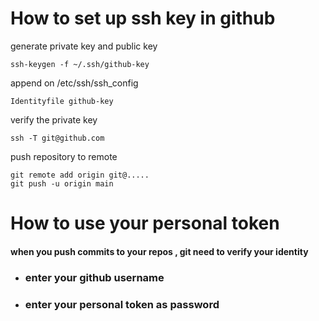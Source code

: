 # How to set up ssh key in github
generate private key and public key
```shell
ssh-keygen -f ~/.ssh/github-key
```
append on /etc/ssh/ssh_config
```shell
Identityfile github-key
```
verify the private key
```shell
ssh -T git@github.com
```
push repository to remote
```shell
git remote add origin git@.....
git push -u origin main
```
# How to use your personal token
#### when you push commits to your repos , git need to verify your identity

* ### enter your github username 
* ### enter your personal token as password
